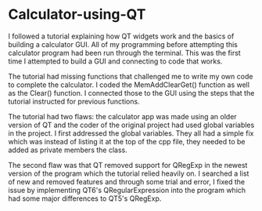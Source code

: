 # Calculator-using-QT

I followed a tutorial explaining how QT widgets work and the basics of building a calculator GUI. All of my programming before attempting this calculator program
had been run through the terminal. This was the first time I attempted to build a GUI and connecting to code that works. 

The tutorial had missing functions that challenged me to write my own code to complete the calculator. I coded the MemAddClearGet() function as well 
as the Clear() function. I connected those to the GUI using the steps that the tutorial instructed for previous functions.

The tutorial had two flaws: the calculator app was made using an older version of QT and the coder of the original project had used global variables in the project.
I first addressed the global variables. They all had a simple fix which was instead of listing it at the top of the cpp file, they needed to be added as private members
the class. 

The second flaw was that QT removed support for QRegExp in the newest version of the program which the tutorial relied heavily on. I searched a list of new and removed
features and through some trial and error, I fixed the issue by implementing QT6's QRegularExpression into the program which had some major
differences to QT5's QRegExp.

